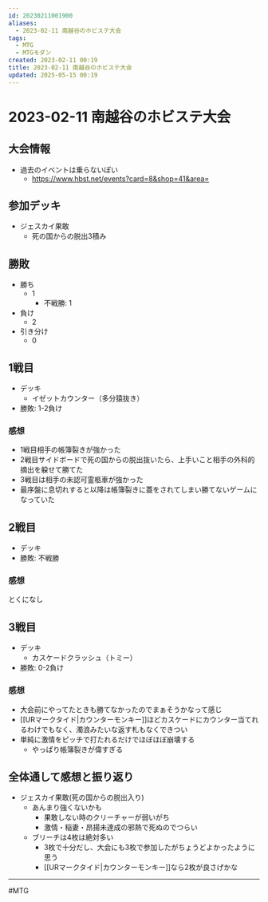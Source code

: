```yaml
---
id: 20230211001900
aliases:
  - 2023-02-11 南越谷のホビステ大会
tags:
  - MTG
  - MTGモダン
created: 2023-02-11 00:19
title: 2023-02-11 南越谷のホビステ大会
updated: 2025-05-15 00:19
---
```


# 2023-02-11 南越谷のホビステ大会

## 大会情報

- 過去のイベントは乗らないぽい
    - https://www.hbst.net/events?card=8&shop=41&area=

## 参加デッキ

- ジェスカイ果敢
    - 死の国からの脱出3積み

## 勝敗

- 勝ち
    - 1
        - 不戦勝: 1
- 負け
    - 2
- 引き分け
    - 0

## 1戦目
- デッキ
    - イゼットカウンター（多分猿抜き）
- 勝敗: 1-2負け

### 感想
- 1戦目相手の帳簿裂きが強かった
- 2戦目サイドボードで死の国からの脱出抜いたら、上手いこと相手の外科的摘出を躱せて勝てた
- 3戦目は相手の未認可霊柩車が強かった
- 最序盤に息切れすると以降は帳簿裂きに蓋をされてしまい勝てないゲームになっていた

## 2戦目
- デッキ
- 勝敗:  不戦勝

### 感想
とくになし

## 3戦目
- デッキ
    - カスケードクラッシュ（トミー）
- 勝敗: 0-2負け

### 感想
- 大会前にやってたときも勝てなかったのでまぁそうかなって感じ
- [[URマークタイド|カウンターモンキー]]ほどカスケードにカウンター当てれるわけでもなく、濁浪みたいな返す札もなくできつい
- 単純に激情をピッチで打たれるだけでほぼほぼ崩壊する
    - やっぱり帳簿裂きが偉すぎる

## 全体通して感想と振り返り

- ジェスカイ果敢(死の国からの脱出入り)
    - あんまり強くないかも
        - 果敢しない時のクリーチャーが弱いがち
        - 激情・稲妻・昂揚未達成の邪熱で死ぬのでつらい
    - ブリーチは4枚は絶対多い
        - 3枚で十分だし、大会にも3枚で参加したがちょうどよかったように思う
        - [[URマークタイド|カウンターモンキー]]なら2枚が良さげかな

---
#MTG
